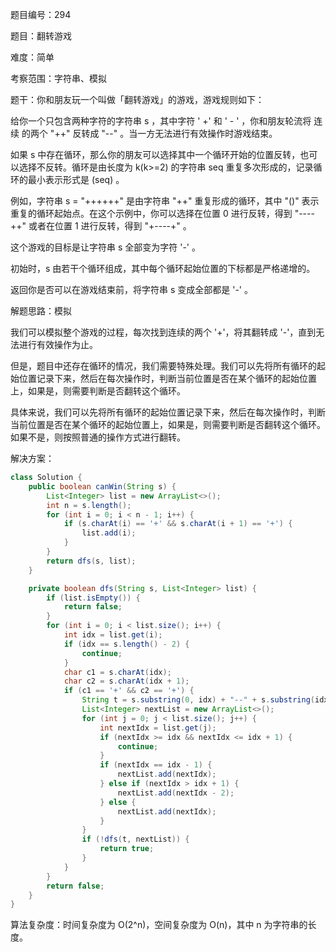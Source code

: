 题目编号：294

题目：翻转游戏

难度：简单

考察范围：字符串、模拟

题干：你和朋友玩一个叫做「翻转游戏」的游戏，游戏规则如下：

给你一个只包含两种字符的字符串 s ，其中字符 ' +' 和 ' - ' ，你和朋友轮流将 连续 的两个 "++" 反转成 "--" 。当一方无法进行有效操作时游戏结束。

如果 s 中存在循环，那么你的朋友可以选择其中一个循环开始的位置反转，也可以选择不反转。循环是由长度为 k(k>=2) 的字符串 seq 重复多次形成的，记录循环的最小表示形式是 (seq) 。

例如，字符串 s = "++++++" 是由字符串 "++" 重复形成的循环，其中 "()" 表示重复的循环起始点。在这个示例中，你可以选择在位置 0 进行反转，得到 "----++" 或者在位置 1 进行反转，得到 "+----+" 。

这个游戏的目标是让字符串 s 全部变为字符 '-' 。

初始时，s 由若干个循环组成，其中每个循环起始位置的下标都是严格递增的。

返回你是否可以在游戏结束前，将字符串 s 变成全部都是 '-' 。

解题思路：模拟

我们可以模拟整个游戏的过程，每次找到连续的两个 '+'，将其翻转成 '-'，直到无法进行有效操作为止。

但是，题目中还存在循环的情况，我们需要特殊处理。我们可以先将所有循环的起始位置记录下来，然后在每次操作时，判断当前位置是否在某个循环的起始位置上，如果是，则需要判断是否翻转这个循环。

具体来说，我们可以先将所有循环的起始位置记录下来，然后在每次操作时，判断当前位置是否在某个循环的起始位置上，如果是，则需要判断是否翻转这个循环。如果不是，则按照普通的操作方式进行翻转。

解决方案：

```java
class Solution {
    public boolean canWin(String s) {
        List<Integer> list = new ArrayList<>();
        int n = s.length();
        for (int i = 0; i < n - 1; i++) {
            if (s.charAt(i) == '+' && s.charAt(i + 1) == '+') {
                list.add(i);
            }
        }
        return dfs(s, list);
    }

    private boolean dfs(String s, List<Integer> list) {
        if (list.isEmpty()) {
            return false;
        }
        for (int i = 0; i < list.size(); i++) {
            int idx = list.get(i);
            if (idx == s.length() - 2) {
                continue;
            }
            char c1 = s.charAt(idx);
            char c2 = s.charAt(idx + 1);
            if (c1 == '+' && c2 == '+') {
                String t = s.substring(0, idx) + "--" + s.substring(idx + 2);
                List<Integer> nextList = new ArrayList<>();
                for (int j = 0; j < list.size(); j++) {
                    int nextIdx = list.get(j);
                    if (nextIdx >= idx && nextIdx <= idx + 1) {
                        continue;
                    }
                    if (nextIdx == idx - 1) {
                        nextList.add(nextIdx);
                    } else if (nextIdx > idx + 1) {
                        nextList.add(nextIdx - 2);
                    } else {
                        nextList.add(nextIdx);
                    }
                }
                if (!dfs(t, nextList)) {
                    return true;
                }
            }
        }
        return false;
    }
}
```

算法复杂度：时间复杂度为 O(2^n)，空间复杂度为 O(n)，其中 n 为字符串的长度。